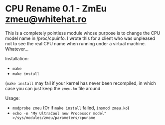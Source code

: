 CPU Rename 0.1 - ZmEu <zmeu@whitehat.ro>
===========

This is a completely pointless module whose purpose is to change the CPU model name
in /proc/cpuinfo. I wrote this for a client who was unpleased not to see the real CPU
name when running under a virtual machine. Whatever...

Installation:

- `make`
- `make install`

(`make install` may fail if your kernel has never been recompiled, in which case you can just keep
the `zmeu.ko` file around.

Usage:

- `modprobe zmeu` (Or if `make install` failed, `insmod zmeu.ko`)
- `echo -n "My UltraCool new Processor model" >/sys/modules/zmeu/parameters/cpuname`

